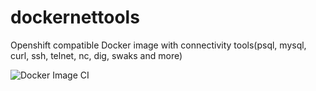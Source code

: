 # dockernettools
Openshift compatible Docker image with connectivity tools(psql, mysql,  curl, ssh, telnet, nc, dig, swaks and more)



![Docker Image CI](https://github.com/ismailyenigul/dockernettools/workflows/Docker%20Image%20CI/badge.svg)
